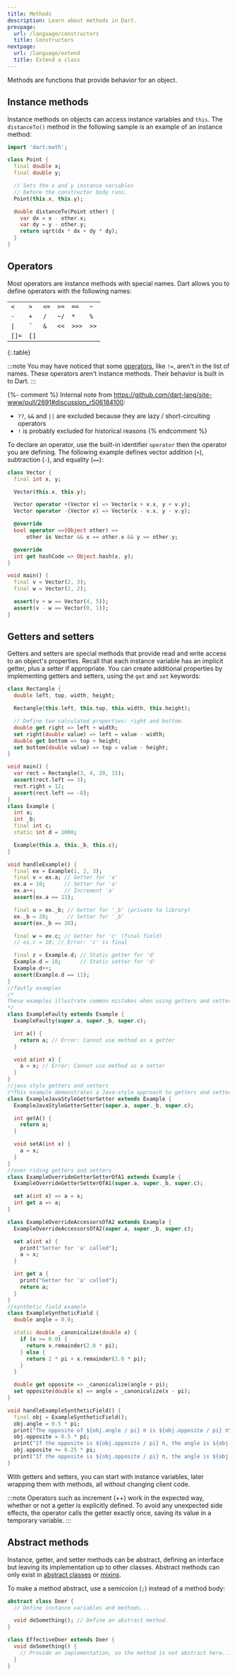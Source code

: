 ```yaml
---
title: Methods
description: Learn about methods in Dart.
prevpage:
  url: /language/constructors
  title: Constructors
nextpage:
  url: /language/extend
  title: Extend a class
---
```


<?code-excerpt replace="/ *\/\/\s+ignore_for_file:[^\n]+\n//g; /(^|\n) *\/\/\s+ignore:[^\n]+\n/$1/g; /(\n[^\n]+) *\/\/\s+ignore:[^\n]+\n/$1\n/g"?>

Methods are functions that provide behavior for an object.

## Instance methods

Instance methods on objects can access instance variables and `this`.
The `distanceTo()` method in the following sample is an example of an
instance method:

<?code-excerpt "misc/lib/language_tour/classes/point.dart (class-with-distance-to)" plaster="none"?>
```dart
import 'dart:math';

class Point {
  final double x;
  final double y;

  // Sets the x and y instance variables
  // before the constructor body runs.
  Point(this.x, this.y);

  double distanceTo(Point other) {
    var dx = x - other.x;
    var dy = y - other.y;
    return sqrt(dx * dx + dy * dy);
  }
}
```

## Operators

Most operators are instance methods with special names.
Dart allows you to define operators with the following names:

|       |      |      |      |       |      |
|-------|------|------|------|-------|------|
| `<`   | `>`  | `<=` | `>=` | `==`  | `~`  |
| `-`   | `+`  | `/`  | `~/` | `*`   | `%`  |
| `\|`  | `ˆ`  | `&`  | `<<` | `>>>` | `>>` |
| `[]=` | `[]` |      |      |       |      |

{:.table}

:::note
You may have noticed that some [operators][], like `!=`, aren't in
the list of names. These operators aren't instance methods.
Their behavior is built in to Dart.
:::

{%- comment %}
  Internal note from https://github.com/dart-lang/site-www/pull/2691#discussion_r506184100:
  -  `??`, `&&` and `||` are excluded because they are lazy / short-circuiting operators
  - `!` is probably excluded for historical reasons
{% endcomment %}

To declare an operator, use the built-in identifier
`operator` then the operator you are defining.
The following example defines vector addition (`+`), subtraction (`-`),
and equality (`==`):

<?code-excerpt "misc/lib/language_tour/classes/vector.dart"?>
```dart
class Vector {
  final int x, y;

  Vector(this.x, this.y);

  Vector operator +(Vector v) => Vector(x + v.x, y + v.y);
  Vector operator -(Vector v) => Vector(x - v.x, y - v.y);

  @override
  bool operator ==(Object other) =>
      other is Vector && x == other.x && y == other.y;

  @override
  int get hashCode => Object.hash(x, y);
}

void main() {
  final v = Vector(2, 3);
  final w = Vector(2, 2);

  assert(v + w == Vector(4, 5));
  assert(v - w == Vector(0, 1));
}
```


## Getters and setters

Getters and setters are special methods that provide read and write
access to an object's properties. Recall that each instance variable has
an implicit getter, plus a setter if appropriate. You can create
additional properties by implementing getters and setters, using the
`get` and `set` keywords:

<?code-excerpt "misc/lib/language_tour/classes/rectangle.dart"?>
```dart
class Rectangle {
  double left, top, width, height;

  Rectangle(this.left, this.top, this.width, this.height);

  // Define two calculated properties: right and bottom.
  double get right => left + width;
  set right(double value) => left = value - width;
  double get bottom => top + height;
  set bottom(double value) => top = value - height;
}

void main() {
  var rect = Rectangle(3, 4, 20, 15);
  assert(rect.left == 3);
  rect.right = 12;
  assert(rect.left == -8);
}
class Example {
  int a;
  int _b;
  final int c;
  static int d = 1000;

  Example(this.a, this._b, this.c);
}

void handleExample() {
  final ex = Example(1, 2, 3);
  final v = ex.a; // Getter for 'a'
  ex.a = 10;      // Setter for 'a'
  ex.a++;         // Increment 'a'
  assert(ex.a == 11);

  final u = ex._b; // Getter for '_b' (private to library)
  ex._b = 20;      // Setter for '_b'
  assert(ex._b == 20);

  final w = ex.c; // Getter for 'c' (final field)
  // ex.c = 10; // Error: 'c' is final

  final z = Example.d; // Static getter for 'd'
  Example.d = 10;      // Static setter for 'd'
  Example.d++;
  assert(Example.d == 11);
}
//fautly examples
/*
These examples illustrate common mistakes when using getters and setters. They show how attempting to use methods as getters or setters, or vice versa, results in errors.
*/
class ExampleFaulty extends Example {
  ExampleFaulty(super.a, super._b, super.c);

  int a() {
    return a; // Error: Cannot use method as a getter
  }

  void a(int x) {
    a = x; // Error: Cannot use method as a setter
  }
}
//java style getters and setters
/*This example demonstrates a Java-style approach to getters and setters. Instead of using Dart's get and set keywords, methods are used to achieve similar functionality. This style is not typical in Dart but is shown here for comparison.*/
class ExampleJavaStyleGetterSetter extends Example {
  ExampleJavaStyleGetterSetter(super.a, super._b, super.c);

  int getA() {
    return a;
  }

  void setA(int x) {
    a = x;
  }
}
//over riding getters and setters
class ExampleOverrideGetterSetterOfA1 extends Example {
  ExampleOverrideGetterSetterOfA1(super.a, super._b, super.c);

  set a(int x) => a = x;
  int get a => a;
}

class ExampleOverrideAccessorsOfA2 extends Example {
  ExampleOverrideAccessorsOfA2(super.a, super._b, super.c);

  set a(int x) {
    print("Setter for 'a' called");
    a = x;
  }

  int get a {
    print("Getter for 'a' called");
    return a;
  }
}
//synthetic field example
class ExampleSyntheticField {
  double angle = 0.0;

  static double _canonicalize(double x) {
    if (x >= 0.0) {
      return x.remainder(2.0 * pi);
    } else {
      return 2 * pi + x.remainder(2.0 * pi);
    }
  }

  double get opposite => _canonicalize(angle + pi);
  set opposite(double x) => angle = _canonicalize(x - pi);
}

void handleExampleSyntheticField() {
  final obj = ExampleSyntheticField();
  obj.angle = 0.5 * pi;
  print("The opposite of ${obj.angle / pi} π is ${obj.opposite / pi} π");
  obj.opposite = 0.5 * pi;
  print("If the opposite is ${obj.opposite / pi} π, the angle is ${obj.angle / pi} π");
  obj.opposite += 0.25 * pi;
  print("If the opposite is ${obj.opposite / pi} π, the angle is ${obj.angle / pi} π");
}


```



With getters and setters, you can start with instance variables, later
wrapping them with methods, all without changing client code.

:::note
Operators such as increment (++) work in the expected way, whether or
not a getter is explicitly defined. To avoid any unexpected side
effects, the operator calls the getter exactly once, saving its value
in a temporary variable.
:::

## Abstract methods

Instance, getter, and setter methods can be abstract, defining an
interface but leaving its implementation up to other classes.
Abstract methods can only exist in [abstract classes][] or [mixins][].

To make a method abstract, use a semicolon (`;`) instead of a method body:

<?code-excerpt "misc/lib/language_tour/classes/doer.dart"?>
```dart
abstract class Doer {
  // Define instance variables and methods...

  void doSomething(); // Define an abstract method.
}

class EffectiveDoer extends Doer {
  void doSomething() {
    // Provide an implementation, so the method is not abstract here...
  }
}
```

[operators]: /language/operators
[abstract classes]: /language/class-modifiers#abstract
[mixins]: /language/mixins
